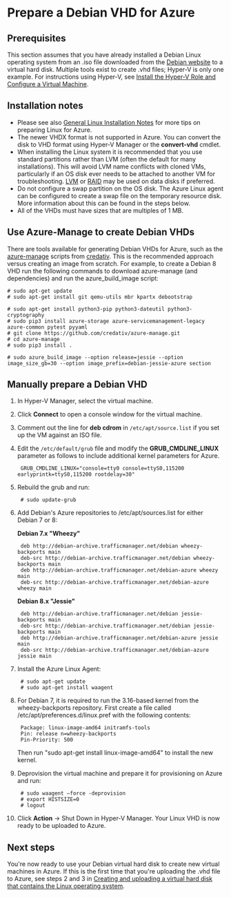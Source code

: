 <properties
	pageTitle="Prepare Debian Linux VHD | Microsoft Azure"
	description="Learn how to create Debian 7 & 8 VHD files for deployment in Azure."
	services="virtual-machines-linux"
	documentationCenter=""
	authors="szarkos"
	manager="timlt"
	editor=""
    tags="azure-resource-manager,azure-service-management"/>

<tags
	ms.service="virtual-machines-linux"
	ms.workload="infrastructure-services"
	ms.tgt_pltfrm="vm-linux"
	ms.devlang="na"
	ms.topic="article"
	ms.date="08/24/2016"
	ms.author="szark"/>



# Prepare a Debian VHD for Azure

## Prerequisites
This section assumes that you have already installed a Debian Linux operating system from an .iso file downloaded from the [Debian website](https://www.debian.org/distrib/) to a virtual hard disk. Multiple tools exist to create .vhd files; Hyper-V is only one example. For instructions using Hyper-V, see [Install the Hyper-V Role and Configure a Virtual Machine](https://technet.microsoft.com/library/hh846766.aspx).


## Installation notes

- Please see also [General Linux Installation Notes](virtual-machines-linux-create-upload-generic.md#general-linux-installation-notes) for more tips on preparing Linux for Azure.
- The newer VHDX format is not supported in Azure. You can convert the disk to VHD format using Hyper-V Manager or the **convert-vhd** cmdlet.
- When installing the Linux system it is recommended that you use standard partitions rather than LVM (often the default for many installations). This will avoid LVM name conflicts with cloned VMs, particularly if an OS disk ever needs to be attached to another VM for troubleshooting. [LVM](virtual-machines-linux-configure-lvm.md) or [RAID](virtual-machines-linux-configure-raid.md) may be used on data disks if preferred.
- Do not configure a swap partition on the OS disk. The Azure Linux agent can be configured to create a swap file on the temporary resource disk. More information about this can be found in the steps below.
- All of the VHDs must have sizes that are multiples of 1 MB.


## Use Azure-Manage to create Debian VHDs

There are tools available for generating Debian VHDs for Azure, such as the [azure-manage](https://github.com/credativ/azure-manage) scripts from [credativ](http://www.credativ.com/). This is the recommended approach versus creating an image from scratch. For example, to create a Debian 8 VHD run the following commands to download azure-manage (and dependencies) and run the azure_build_image script:

	# sudo apt-get update
	# sudo apt-get install git qemu-utils mbr kpartx debootstrap

	# sudo apt-get install python3-pip python3-dateutil python3-cryptography
	# sudo pip3 install azure-storage azure-servicemanagement-legacy azure-common pytest pyyaml
	# git clone https://github.com/credativ/azure-manage.git
	# cd azure-manage
	# sudo pip3 install .

	# sudo azure_build_image --option release=jessie --option image_size_gb=30 --option image_prefix=debian-jessie-azure section


## Manually prepare a Debian VHD

1. In Hyper-V Manager, select the virtual machine.

2. Click **Connect** to open a console window for the virtual machine.

3. Comment out the line for **deb cdrom** in `/etc/apt/source.list` if you set up the VM against an ISO file.

4. Edit the `/etc/default/grub` file and modify the **GRUB_CMDLINE_LINUX** parameter as follows to include additional kernel parameters for Azure.

        GRUB_CMDLINE_LINUX="console=tty0 console=ttyS0,115200 earlyprintk=ttyS0,115200 rootdelay=30"

5. Rebuild the grub and run:

        # sudo update-grub

6. Add Debian's Azure repositories to /etc/apt/sources.list for either Debian 7 or 8:

	**Debian 7.x "Wheezy"**

		deb http://debian-archive.trafficmanager.net/debian wheezy-backports main
		deb-src http://debian-archive.trafficmanager.net/debian wheezy-backports main
		deb http://debian-archive.trafficmanager.net/debian-azure wheezy main
		deb-src http://debian-archive.trafficmanager.net/debian-azure wheezy main


	**Debian 8.x "Jessie"**

		deb http://debian-archive.trafficmanager.net/debian jessie-backports main
		deb-src http://debian-archive.trafficmanager.net/debian jessie-backports main
		deb http://debian-archive.trafficmanager.net/debian-azure jessie main
		deb-src http://debian-archive.trafficmanager.net/debian-azure jessie main


7. Install the Azure Linux Agent:

		# sudo apt-get update
		# sudo apt-get install waagent

8. For Debian 7, it is required to run the 3.16-based kernel from the wheezy-backports repository. First create a file called /etc/apt/preferences.d/linux.pref with the following contents:

		Package: linux-image-amd64 initramfs-tools
		Pin: release n=wheezy-backports
		Pin-Priority: 500

	Then run "sudo apt-get install linux-image-amd64" to install the new kernel.

8. Deprovision the virtual machine and prepare it for provisioning on Azure and run:

        # sudo waagent –force -deprovision
        # export HISTSIZE=0
        # logout

9. Click **Action** -> Shut Down in Hyper-V Manager. Your Linux VHD is now ready to be uploaded to Azure.


## Next steps

You're now ready to use your Debian virtual hard disk to create new virtual machines in Azure. If this is the first time that you're uploading the .vhd file to Azure, see steps 2 and 3 in [Creating and uploading a virtual hard disk that contains the Linux operating system](virtual-machines-linux-classic-create-upload-vhd.md).
